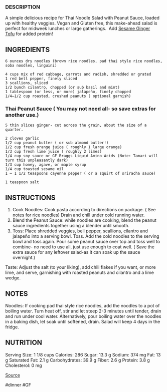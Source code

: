 ### DESCRIPTION

A simple delicious recipe for Thai Noodle Salad with Peanut Sauce, loaded up with healthy veggies. Vegan and Gluten free, this make-ahead salad is perfect for midweek lunches or large gatherings.  Add [Sesame Ginger Tofu](https://www.feastingathome.com/3-simple-ways-to-add-bold-flavors-to-tofu/) for added protein!

## INGREDIENTS

	6 ounces dry noodles (brown rice noodles, pad thai style rice noodles, soba noodles, linguini)

	4 cups mix of red cabbage, carrots and radish, shredded or grated
	1 red bell pepper, finely sliced
	3 scallions, sliced
	1/2 bunch cilantro, chopped (or sub basil and mint)
	1 tablespoon (or less, or more) jalapeño, finely chopped
	1/4–1/2 cup roasted, crushed peanuts ( optional garnish)

### Thai Peanut Sauce ( You may not need all- so save extras for another use.)

	5 thin slices ginger- cut across the grain, about the size of a quarter.

	2 cloves garlic
	1/2 cup peanut butter ( or sub almond butter!)
	1/2 cup fresh orange juice ( roughly 1 large orange)
	1/3 cup fresh lime juice ( roughly 2 limes)
	1/4 cup soy sauce or GF Braggs Liquid Amino Acids (Note: Tamari will turn this unpleasantly dark)
	1/3 cup honey, agave, or maple syrup
	1/4 cup toasted sesame oil
	1 – 1 1/2 teaspoons cayenne pepper ( or a squirt of sriracha sauce)

	1 teaspoon salt

## INSTRUCTIONS

1. Cook Noodles: Cook pasta according to directions on package. ( See notes for rice noodles) Drain and chill under cold running water.
2. Blend the Peanut Sauce: while noodles are cooking, blend the peanut sauce ingredients together using  a blender until smooth.
3. Toss: Place shredded veggies, bell pepper, scallions, cilantro and jalapeño into a serving bowl. Toss. Add the cold noodles to the serving bowl and toss again. Pour some peanut sauce over top and toss well to combine- no need to use all, just use enough to coat well. ( Save the extra sauce for any leftover salad-as it can soak up the sauce overnight.)

Taste: Adjust the salt (to your liking), add chili flakes if you want, or more lime, and serve, garnishing with roasted peanuts and cilantro and a lime wedge.

## NOTES

Noodles:  If cooking pad thai style rice noodles, add the noodles to a pot of boiling water. Turn heat off, stir and let steep 2-3 minutes until tender, drain and run under cool water. Alternatively, pour boiling water over the noodles in a baking dish, let soak until softened, drain.
Salad will keep 4 days in the fridge.

## NUTRITION

Serving Size: 1 1/8 cups
Calories: 286
Sugar: 13.3 g
Sodium: 374 mg
Fat: 13 g
Saturated Fat: 2.1 g
Carbohydrates: 39.9 g
Fiber: 2.6 g
Protein: 3.8 g
Cholesterol: 0 mg

[Source](https://www.feastingathome.com/thai-noodle-salad-with-peanut-sauce/#tasty-recipes-16470-jump-target)

#dinner #GF 